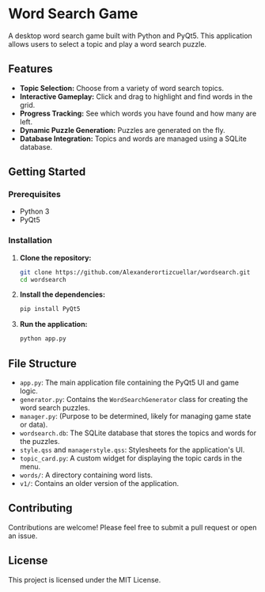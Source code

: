 # Word Search Game

A desktop word search game built with Python and PyQt5. This application allows users to select a topic and play a word search puzzle.

## Features

*   **Topic Selection:** Choose from a variety of word search topics.
*   **Interactive Gameplay:** Click and drag to highlight and find words in the grid.
*   **Progress Tracking:** See which words you have found and how many are left.
*   **Dynamic Puzzle Generation:** Puzzles are generated on the fly.
*   **Database Integration:** Topics and words are managed using a SQLite database.

## Getting Started

### Prerequisites

*   Python 3
*   PyQt5

### Installation

1.  **Clone the repository:**
    ```bash
    git clone https://github.com/Alexanderortizcuellar/wordsearch.git
    cd wordsearch
    ```

2.  **Install the dependencies:**
    ```bash
    pip install PyQt5
    ```

3.  **Run the application:**
    ```bash
    python app.py
    ```

## File Structure

*   `app.py`: The main application file containing the PyQt5 UI and game logic.
*   `generator.py`: Contains the `WordSearchGenerator` class for creating the word search puzzles.
*   `manager.py`: (Purpose to be determined, likely for managing game state or data).
*   `wordsearch.db`: The SQLite database that stores the topics and words for the puzzles.
*   `style.qss` and `managerstyle.qss`: Stylesheets for the application's UI.
*   `topic_card.py`: A custom widget for displaying the topic cards in the menu.
*   `words/`: A directory containing word lists.
*   `v1/`: Contains an older version of the application.

## Contributing

Contributions are welcome! Please feel free to submit a pull request or open an issue.

## License

This project is licensed under the MIT License.
